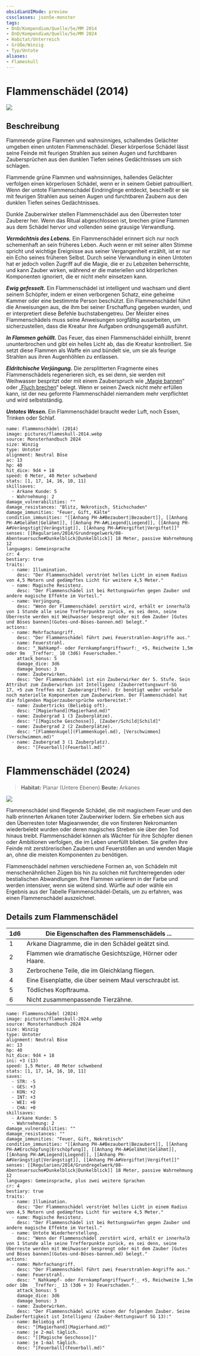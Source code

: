 ```yaml
---
obsidianUIMode: preview
cssclasses: json5e-monster
tags:
- DnD/Kompendium/Quelle/5e/MM 2014
- DnD/Kompendium/Quelle/5e/MM 2024
- Habitat/Unterreich
- Größe/Winzig
- Typ/Untote
aliases:
- Flameskull
---
```

# Flammenschädel (2014)

![](pictures/flameskull-2014.webp)

## Beschreibung
Flammende grüne Flammen und wahnsinniges, schallendes Gelächter umgeben einen untoten Flammenschädel. Dieser körperlose Schädel lässt seine Feinde mit feurigen Strahlen aus seinen Augen und furchtbaren Zaubersprüchen aus den dunklen Tiefen seines Gedächtnisses um sich schlagen.

Flammende grüne Flammen und wahnsinniges, hallendes Gelächter verfolgen einen körperlosen Schädel, wenn er in seinem Gebiet patrouilliert. Wenn der untote Flammenschädel Eindringlinge entdeckt, beschießt er sie mit feurigen Strahlen aus seinen Augen und furchtbaren Zaubern aus den dunklen Tiefen seines Gedächtnisses.

Dunkle Zauberwirker stellen Flammenschädel aus den Überresten toter Zauberer her. Wenn das Ritual abgeschlossen ist, brechen grüne Flammen aus dem Schädel hervor und vollenden seine grausige Verwandlung.

**_Vermächtnis des Lebens._** Ein Flammenschädel erinnert sich nur noch schemenhaft an sein früheres Leben. Auch wenn er mit seiner alten Stimme spricht und wichtige Ereignisse aus seiner Vergangenheit erzählt, ist er nur ein Echo seines früheren Selbst. Durch seine Verwandlung in einen Untoten hat er jedoch vollen Zugriff auf die Magie, die er zu Lebzeiten beherrschte, und kann Zauber wirken, während er die materiellen und körperlichen Komponenten ignoriert, die er nicht mehr einsetzen kann.

**_Ewig gefesselt._** Ein Flammenschädel ist intelligent und wachsam und dient seinem Schöpfer, indem er einen verborgenen Schatz, eine geheime Kammer oder eine bestimmte Person beschützt. Ein Flammenschädel führt die Anweisungen aus, die ihm bei seiner Erschaffung gegeben wurden, und er interpretiert diese Befehle buchstabengetreu. Der Meister eines Flammenschädels muss seine Anweisungen sorgfältig ausarbeiten, um sicherzustellen, dass die Kreatur ihre Aufgaben ordnungsgemäß ausführt.

**_In Flammen gehüllt._** Das Feuer, das einen Flammenschädel einhüllt, brennt ununterbrochen und gibt ein helles Licht ab, das die Kreatur kontrolliert. Sie setzt diese Flammen als Waffe ein und bündelt sie, um sie als feurige Strahlen aus ihren Augenhöhlen zu entlassen.

**_Eldritchische Verjüngung._** Die zersplitterten Fragmente eines Flammenschädels regenerieren sich, es sei denn, sie werden mit Weihwasser bespritzt oder mit einem Zauberspruch wie „[Magie bannen](Magie%20bannen.md)“ oder „[Fluch brechen](../../Zauber/Fluch%20brechen.md)“ belegt. Wenn er seinen Zweck nicht mehr erfüllen kann, ist der neu geformte Flammenschädel niemandem mehr verpflichtet und wird selbstständig.

**_Untotes Wesen._** Ein Flammenschädel braucht weder Luft, noch Essen, Trinken oder Schlaf.

```statblock
name: Flammenschädel (2014)
image: pictures/flameskull-2014.webp
source: Monsterhandbuch 2024
size: Winzig
type: Untoter
alignment: Neutral Böse
ac: 13
hp: 40
hit_dice: 9d4 + 18
speed: 0 Meter, 40 Meter schwebend
stats: [1, 17, 14, 16, 10, 11]
skillsaves:
  - Arkane Kunde: 5
  - Wahrnehmung: 2
damage_vulnerabilities: ""
damage_resistances: "Blitz, Nekrotisch, Stichschaden"
damage_immunities: "Feuer, Gift, Kälte"
condition_immunities: "[[Anhang PH-A#Bezaubert|Bezaubert]], [[Anhang PH-A#Gelähmt|Gelähmt]], [[Anhang PH-A#Liegend|Liegend]], [[Anhang PH-A#Verängstigt|Verängstigt]], [[Anhang PH-A#Vergiftet|Vergiftet]]"
senses: [[Regularien/2014/Grundregelwerk/08-Abenteuersuche#Dunkelblick|Dunkelblick]] 18 Meter, passive Wahrnehmung 12
languages: Gemeinsprache
cr: 4
bestiary: true
traits:
  - name: Illumination.
    desc: "Der Flammenschädel verströmt helles Licht in einem Radius von 4,5 Metern und gedämpftes Licht für weitere 4,5 Meter."
  - name: Magische Resistenz.
    desc: "Der Flammenschädel ist bei Rettungswürfen gegen Zauber und andere magische Effekte im Vorteil."
  - name: Verjüngung.
    desc: "Wenn der Flammenschädel zerstört wird, erhält er innerhalb von 1 Stunde alle seine Trefferpunkte zurück, es sei denn, seine Überreste werden mit Weihwasser besprengt oder mit dem Zauber [Gutes und Böses bannen](Gutes-und-Böses-bannen.md) belegt."
actions:
  - name: Mehrfachangriff.
    desc: "Der Flammenschädel führt zwei Feuerstrahlen-Angriffe aus."
  - name: Feuerstrahl.
    desc: "_Nahkampf- oder Fernkampfangriffswurf:_ +5, Reichweite 1,5m oder 9m  _Treffer:_ 10 (3d6) Feuerschaden."
    attack_bonus: 5
    damage_dice: 3d6
    damage_bonus: 3
  - name: Zauberwirken.
    desc: "Der Flammenschädel ist ein Zauberwirker der 5. Stufe. Sein Attribut zum Zauberwirken ist Intelligenz (Zauberrettungswurf-SG 17, +5 zum Treffen mit Zauberangriffen). Er benötigt weder verbale noch materielle Komponenten zum Zauberwirken. Der Flammenschädel hat die folgenden Magierzaubersprüche vorbereitet:"
  - name: Zaubertricks (Beliebig oft).
    desc: "[Magierhand](Magierhand.md)"
  - name: Zaubergrad 1 (3 Zauberplätze).
    desc: "[[Magische Geschosse]], [Zauber/Schild|Schild]"
  - name: Zaubergrad 2 (2 Zauberplätze).
    desc: "[Flammenkugel](Flammenkugel.md), [Verschwimmen](Verschwimmen.md)"
  - name: Zaubergrad 3 (1 Zauberplatz).
    desc: "[Feuerball](Feuerball.md)"
```

# Flammenschädel (2024)

>**Habitat:** Planar (Untere Ebenen)
>**Beute:** Arkanes

![](pictures/flameskull-2024.webp)

Flammenschädel sind fliegende Schädel, die mit magischem Feuer und den halb erinnerten Arkanen toter Zauberwirker lodern. Sie erheben sich aus den Überresten toter Magieanwender, die von finsteren Nekromanten wiederbelebt wurden oder deren magisches Streben sie über den Tod hinaus treibt. Flammenschädel können als Wächter für ihre Schöpfer dienen oder Ambitionen verfolgen, die im Leben unerfüllt blieben. Sie greifen ihre Feinde mit zerstörerischen Zaubern und Feuerstößen an und wenden Magie an, ohne die meisten Komponenten zu benötigen.

Flammenschädel nehmen verschiedene Formen an, von Schädeln mit menschenähnlichen Zügen bis hin zu solchen mit furchterregenden oder bestialischen Abwandlungen. Ihre Flammen variieren in der Farbe und werden intensiver, wenn sie wütend sind. Würfle auf oder wähle ein Ergebnis aus der Tabelle Flammenschädel-Details, um zu erfahren, was einen Flammenschädel auszeichnet.

  

## Details zum Flammenschädel
| 1d6 | Die Eigenschaften des Flammenschädels ...                |
| --- | -------------------------------------------------------- |
| 1   | Arkane Diagramme, die in den Schädel geätzt sind.        |
| 2   | Flammen wie dramatische Gesichtszüge, Hörner oder Haare. |
| 3   | Zerbrochene Teile, die im Gleichklang fliegen.           |
| 4   | Eine Eisenplatte, die über seinem Maul verschraubt ist.  |
| 5   | Tödliches Kopftrauma.                                    |
| 6   | Nicht zusammenpassende Tierzähne.                        | 

```statblock
name: Flammenschädel (2024)
image: pictures/flameskull-2024.webp
source: Monsterhandbuch 2024
size: Winzig
type: Untoter
alignment: Neutral Böse
ac: 13
hp: 40
hit_dice: 9d4 + 18
ini: +3 (13)
speed: 1,5 Meter, 40 Meter schwebend
stats: [1, 17, 14, 16, 10, 11]
saves:
  - STR: -5
  - GES: +3
  - KON: +2
  - INT: +3
  - WEI: +0
  - CHA: +0
skillsaves:
  - Arkane Kunde: 5
  - Wahrnehmung: 2
damage_vulnerabilities: ""
damage_resistances: ""
damage_immunities: "Feuer, Gift, Nekrotisch"
condition_immunities: "[[Anhang PH-A#Bezaubert|Bezaubert]], [[Anhang PH-A#Erschöpfung|Erschöpfung]], [[Anhang PH-A#Gelähmt|Gelähmt]], [[Anhang PH-A#Liegend|Liegend]], [[Anhang PH-A#Verängstigt|Verängstigt]], [[Anhang PH-A#Vergiftet|Vergiftet]]"
senses: [[Regularien/2014/Grundregelwerk/08-Abenteuersuche#Dunkelblick|Dunkelblick]] 18 Meter, passive Wahrnehmung 12
languages: Gemeinsprache, plus zwei weitere Sprachen
cr: 4
bestiary: true
traits:
  - name: Illumination.
    desc: "Der Flammenschädel verströmt helles Licht in einem Radius von 4,5 Metern und gedämpftes Licht für weitere 4,5 Meter."
  - name: Magische Resistenz.
    desc: "Der Flammenschädel ist bei Rettungswürfen gegen Zauber und andere magische Effekte im Vorteil."
  - name: Untote Wiederherstellung.
    desc: "Wenn der Flammenschädel zerstört wird, erhält er innerhalb von 1 Stunde alle seine Trefferpunkte zurück, es sei denn, seine Überreste werden mit Weihwasser besprengt oder mit dem Zauber [Gutes und Böses bannen](Gutes-und-Böses-bannen.md) belegt."
actions:
  - name: Mehrfachangriff.
    desc: "Der Flammenschädel führt zwei Feuerstrahlen-Angriffe aus."
  - name: Feuerstrahl.
    desc: "_Nahkampf- oder Fernkampfangriffswurf:_ +5, Reichweite 1,5m oder 18m  _Treffer:_ 13 (3d6 + 3) Feuerschaden."
    attack_bonus: 5
    damage_dice: 3d6
    damage_bonus: 3
  - name: Zauberwirken.
    desc: "Der Flammenschädel wirkt einen der folgenden Zauber. Seine Zauberfertigkeit ist Intelligenz (Zauber-Rettungswurf SG 13):"
  - name: Beliebig oft
    desc: "[Magierhand](Magierhand.md)"
  - name: je 2-mal täglich.
    desc: "[[Magische Geschosse]]"
  - name: je 1-mal täglich.
    desc: "[Feuerball](Feuerball.md)"
```